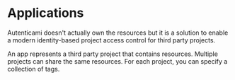 # Applications

Autenticami doesn't actually own the resources but it is a solution to enable a modern identity-based project access control for third party projects.

An app represents a third party project that contains resources. Multiple projects can share the same resources.
For each project, you can specify a collection of tags.
